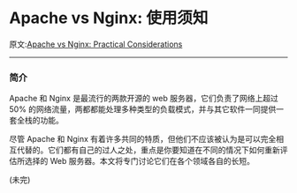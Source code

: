 # Apache vs Nginx: 使用须知

原文:[Apache vs Nginx: Practical Considerations](https://www.digitalocean.com/community/tutorials/apache-vs-nginx-practical-considerations)

---

### 简介

Apache 和 Nginx 是最流行的两款开源的 web 服务器，它们负责了网络上超过 50% 的网络流量，两都都能处理多种类型的负载模式，并与其它软件一同提供一套全栈的功能。

尽管 Apache 和 Nginx 有着许多共同的特质，但他们不应该被认为是可以完全相互代替的。它们都有自己的过人之处，重点是你要知道在不同的情况下如何重新评估所选择的 Web 服务器。本文将专门讨论它们在各个领域各自的长短。 


(未完)
